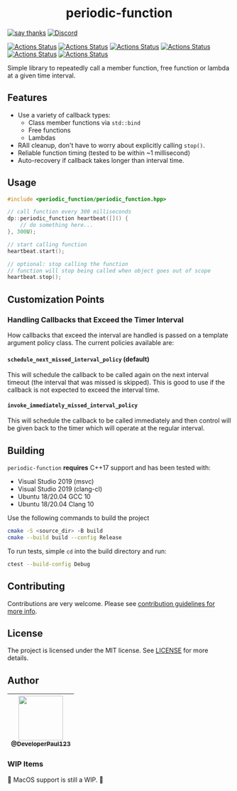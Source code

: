 <h1 align="center">
periodic-function
</h1>

[![say thanks](https://img.shields.io/badge/Say%20Thanks-👍-1EAEDB.svg)](https://github.com/DeveloperPaul123/periodic-function/stargazers)
[![Discord](https://img.shields.io/discord/652515194572111872)](https://discord.gg/CX2ybByRnt)

[![Actions Status](https://github.com/DeveloperPaul123/periodic-function/workflows/MacOS/badge.svg)](https://github.com/DeveloperPaul123/periodic-function/actions)
[![Actions Status](https://github.com/DeveloperPaul123/periodic-function/workflows/Windows/badge.svg)](https://github.com/DeveloperPaul123/periodic-function/actions)
[![Actions Status](https://github.com/DeveloperPaul123/periodic-function/workflows/Ubuntu/badge.svg)](https://github.com/DeveloperPaul123/periodic-function/actions)
[![Actions Status](https://github.com/DeveloperPaul123/periodic-function/workflows/Ubuntu-20.04/badge.svg)](https://github.com/DeveloperPaul123/periodic-function/actions)
[![Actions Status](https://github.com/DeveloperPaul123/periodic-function/workflows/Style/badge.svg)](https://github.com/DeveloperPaul123/periodic-function/actions)
[![Actions Status](https://github.com/DeveloperPaul123/periodic-function/workflows/Install/badge.svg)](https://github.com/DeveloperPaul123/periodic-function/actions)

Simple library to repeatedly call a member function, free function or lambda at a given time interval.

## Features

* Use a variety of callback types:
  * Class member functions via `std::bind`
  * Free functions
  * Lambdas
* RAII cleanup, don't have to worry about explicitly calling `stop()`.
* Reliable function timing (tested to be within ~1 millisecond)
* Auto-recovery if callback takes longer than interval time.

## Usage

```cpp
#include <periodic_function/periodic_function.hpp>

// call function every 300 milliseconds
dp::periodic_function heartbeat([]() {
    // do something here...
}, 300U);

// start calling function
heartbeat.start();

// optional: stop calling the function
// function will stop being called when object goes out of scope
heartbeat.stop();
```

## Customization Points

### Handling Callbacks that Exceed the Timer Interval

How callbacks that exceed the interval are handled is passed on a template argument policy class. The current policies available are:

#### `schedule_next_missed_interval_policy` (**default**)

This will schedule the callback to be called again on the next interval timeout (the interval that was missed is skipped). This is good to use if the callback is not expected to exceed the interval time.

#### `invoke_immediately_missed_interval_policy`

This will schedule the callback to be called immediately and then control will be given back to the timer which will operate at the regular interval.

## Building

`periodic-function` **requires** C++17 support and has been tested with:

* Visual Studio 2019 (msvc)
* Visual Studio 2019 (clang-cl)
* Ubuntu 18/20.04 GCC 10
* Ubuntu 18/20.04 Clang 10

Use the following commands to build the project

```bash
cmake -S <source_dir> -B build
cmake --build build --config Release
```

To run tests, simple `cd` into the build directory and run:

```bash
ctest --build-config Debug
```

## Contributing

Contributions are very welcome. Please see [contribution guidelines for more info](CONTRIBUTING.md).

## License

The project is licensed under the MIT license. See [LICENSE](LICENSE) for more details.

## Author

| [<img src="https://avatars0.githubusercontent.com/u/6591180?s=460&v=4" width="100"><br><sub>@DeveloperPaul123</sub>](https://github.com/DeveloperPaul123) |
|:----:|

### WIP Items

:construction: MacOS support is still a WIP. :construction:
